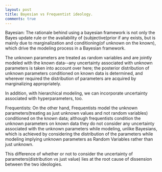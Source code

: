 ```yaml
---
layout: post
title: Bayesian vs Frequentist ideology. 
comments: true
---
```

Bayesian: The rationale behind using a bayesian framework is not only the Bayes update rule or the availability of (subjective)prior if any exists, but is mainly due to marginalization and conditioning(of unknown on the known), which drive the modeling process in a Bayesian framework.

The unknown parameters are treated as random variables and are jointly modeled with the known data--any uncertainty associated with unknown parameters is taken into account over here; the posterior distribution of unknown parameters conditioned on known data is determined, and wherever required the distribution of parameters are acquired by marginalizing appropriately.

In addition, with hierarchical modeling, we can incorporate uncertainty associated with hyperparameters, too.

Frequentists: On the other hand, Frequentists model the unknown parameters(treating as just unknown values and not random variables) conditioned on the known data; although frequentists condition the unknown parameters on known data they do not consider any uncertainty associated with the unknown parameters while modeling, unlike Bayesians, which is achieved by considering the distribution of the parameters while modeling implying unknown parameters as Random Variables rather than just unknown.

This difference of whether or not to consider the uncertainty of parameters(distribution vs just value) lies at the root cause of dissension between the two ideologies.
